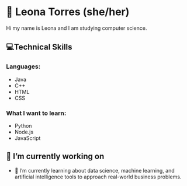 # 🦦 Leona Torres (she/her)

<p align = "left">
 Hi my name is Leona and I am studying computer science.  
 </p>


## 💻Technical Skills
### Languages:
* Java
* C++
* HTML
* CSS

### What I want to learn:
* Python
* Node.js
* JavaScript


## 🔭 I’m currently working on 
- 🌱 I’m currently learning about data science, machine learning, and artificial intelligence tools to approach real-world business problems.

 
